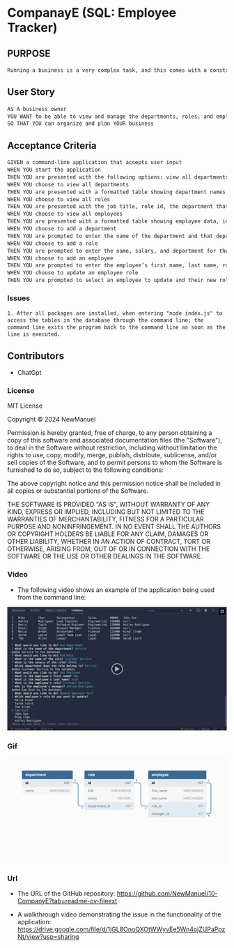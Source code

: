 # CompanayE (SQL: Employee Tracker)



## PURPOSE

```bash
Running a business is a very complex task, and this comes with a constant demand in oversight on every aspect of life. This application makes this process of managing departments, staff, and their postions simple with a better process on organization.Developers frequently have to create interfaces that allow non-developers to easily view and interact with information stored in databases (which is labeled as CMS <content management systems>). This application uses the [MySQL2 package](https://www.npmjs.com/package/mysql2) to connect to your MySQL database and perform queries, and the [Inquirer package](https://www.npmjs.com/package/inquirer/v/8.2.4) to interact with the user via the command line.
```

## User Story

```md
AS A business owner
YOU WANT to be able to view and manage the departments, roles, and employees in YOUR company
SO THAT YOU can organize and plan YOUR business
```

## Acceptance Criteria

```md
GIVEN a command-line application that accepts user input
WHEN YOU start the application
THEN YOU are presented with the following options: view all departments, view all roles, view all employees, add a department, add a role, add an employee, and update an employee role
WHEN YOU choose to view all departments
THEN YOU are presented with a formatted table showing department names and department ids
WHEN YOU choose to view all roles
THEN YOU are presented with the job title, role id, the department that role belongs to, and the salary for that role
WHEN YOU choose to view all employees
THEN YOU are presented with a formatted table showing employee data, including employee ids, first names, last names, job titles, departments, salaries, and managers that the employees report to
WHEN YOU choose to add a department
THEN YOU are prompted to enter the name of the department and that department is added to the database
WHEN YOU choose to add a role
THEN YOU are prompted to enter the name, salary, and department for the role and that role is added to the database
WHEN YOU choose to add an employee
THEN YOU are prompted to enter the employee’s first name, last name, role, and manager, and that employee is added to the database
WHEN YOU choose to update an employee role
THEN YOU are prompted to select an employee to update and their new role and this information is updated in the database 
```
### Issues

```
1. After all packages are installed, when entering "node index.js" to access the tables in the database through the command line; the command line exits the program back to the command line as soon as the line is executed.
```

## Contributors 

* ChatGpt

### License

MIT License

Copyright © 2024 NewManuel

Permission is hereby granted, free of charge, to any person obtaining a copy
of this software and associated documentation files (the "Software"), to deal
in the Software without restriction, including without limitation the rights
to use, copy, modify, merge, publish, distribute, sublicense, and/or sell
copies of the Software, and to permit persons to whom the Software is
furnished to do so, subject to the following conditions:

The above copyright notice and this permission notice shall be included in all
copies or substantial portions of the Software.

THE SOFTWARE IS PROVIDED "AS IS", WITHOUT WARRANTY OF ANY KIND, EXPRESS OR
IMPLIED, INCLUDING BUT NOT LIMITED TO THE WARRANTIES OF MERCHANTABILITY,
FITNESS FOR A PARTICULAR PURPOSE AND NONINFRINGEMENT. IN NO EVENT SHALL THE
AUTHORS OR COPYRIGHT HOLDERS BE LIABLE FOR ANY CLAIM, DAMAGES OR OTHER
LIABILITY, WHETHER IN AN ACTION OF CONTRACT, TORT OR OTHERWISE, ARISING FROM,
OUT OF OR IN CONNECTION WITH THE SOFTWARE OR THE USE OR OTHER DEALINGS IN THE
SOFTWARE.

### Video

* The following video shows an example of the application being used from the command line:

[![A video thumbnail shows the command-line employee management application with a play button overlaying the view.](./public/images/12-sql-homework-video-thumbnail.png)](https://2u-20.wistia.com/medias/2lnle7xnpk)

### Gif

![Descrition of file.gif image.](./public/images/12-sql-homework-demo-01.png)

### Url

* The URL of the GitHub repository: https://github.com/NewManuel/10-CompanyE?tab=readme-ov-fileext

* A walkthrough video demonstrating the issue in the functionality of the application: https://drive.google.com/file/d/1jGL8OnoQXOtWWyvEe5Wn4ojZUPaPpzNt/view?usp=sharing